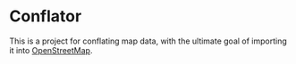 # Conflator

This is a project for conflating map data, with the ultimate goal of
importing it into [OpenStreetMap](https://www.openstreetmap.org).

